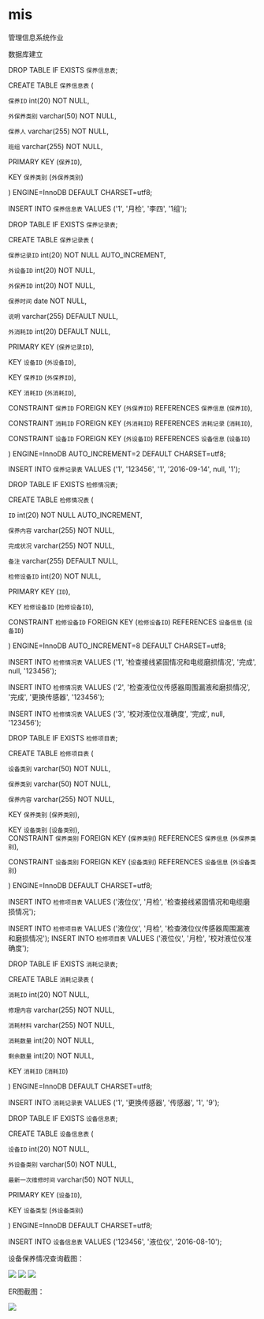 
# mis
管理信息系统作业

数据库建立

DROP TABLE IF EXISTS `保养信息表`;

CREATE TABLE `保养信息表` (

`保养ID` int(20) NOT NULL,

`外保养类别` varchar(50) NOT NULL,

`保养人` varchar(255) NOT NULL,

`班组` varchar(255) NOT NULL,

PRIMARY KEY (`保养ID`),

KEY `保养类别` (`外保养类别`)

) ENGINE=InnoDB DEFAULT CHARSET=utf8;

INSERT INTO `保养信息表` VALUES ('1', '月检', '李四', '1组');

DROP TABLE IF EXISTS `保养记录表`;

CREATE TABLE `保养记录表` (

  `保养记录ID` int(20) NOT NULL AUTO_INCREMENT,
  
  `外设备ID` int(20) NOT NULL,
  
  `外保养ID` int(20) NOT NULL,
  
  `保养时间` date NOT NULL,

  `说明` varchar(255) DEFAULT NULL,
  
  `外消耗ID` int(20) DEFAULT NULL,
  
  PRIMARY KEY (`保养记录ID`),
  
  KEY `设备ID` (`外设备ID`),
  
  KEY `保养ID` (`外保养ID`),
  
  KEY `消耗ID` (`外消耗ID`),
  
  CONSTRAINT `保养ID` FOREIGN KEY (`外保养ID`) REFERENCES `保养信息` (`保养ID`),
  
  CONSTRAINT `消耗ID` FOREIGN KEY (`外消耗ID`) REFERENCES `消耗记录` (`消耗ID`),
  
  CONSTRAINT `设备ID` FOREIGN KEY (`外设备ID`) REFERENCES `设备信息` (`设备ID`)
  
) ENGINE=InnoDB AUTO_INCREMENT=2 DEFAULT CHARSET=utf8;

INSERT INTO `保养记录表` VALUES ('1', '123456', '1', '2016-09-14', null, '1');

DROP TABLE IF EXISTS `检修情况表`;

CREATE TABLE `检修情况表` (

  `ID` int(20) NOT NULL AUTO_INCREMENT,
  
  `保养内容` varchar(255) NOT NULL,
  
  `完成状况` varchar(255) NOT NULL,
  
  `备注` varchar(255) DEFAULT NULL,
  
  `检修设备ID` int(20) NOT NULL,
  
  PRIMARY KEY (`ID`),
  
  KEY `检修设备ID` (`检修设备ID`),
  
  CONSTRAINT `检修设备ID` FOREIGN KEY (`检修设备ID`) REFERENCES `设备信息` (`设备ID`)
  
) ENGINE=InnoDB AUTO_INCREMENT=8 DEFAULT CHARSET=utf8;


INSERT INTO `检修情况表` VALUES ('1', '检查接线紧固情况和电缆磨损情况', '完成', null, '123456');

INSERT INTO `检修情况表` VALUES ('2', '检查液位仪传感器周围漏液和磨损情况', '完成', '更换传感器', '123456');


INSERT INTO `检修情况表` VALUES ('3', '校对液位仪准确度', '完成', null, '123456');

DROP TABLE IF EXISTS `检修项目表`;

CREATE TABLE `检修项目表` (

  `设备类别` varchar(50) NOT NULL,
  
  `保养类别` varchar(50) NOT NULL,
  

`保养内容` varchar(255) NOT NULL,
  
  KEY `保养类别` (`保养类别`),
  
  KEY `设备类别` (`设备类别`),  
  CONSTRAINT `保养类别` FOREIGN KEY (`保养类别`) REFERENCES `保养信息` (`外保养类别`),
  
  CONSTRAINT `设备类别` FOREIGN KEY (`设备类别`) REFERENCES `设备信息` (`外设备类别`)
  
) ENGINE=InnoDB DEFAULT CHARSET=utf8;


INSERT INTO `检修项目表` VALUES ('液位仪', '月检', '检查接线紧固情况和电缆磨损情况');

INSERT INTO `检修项目表` VALUES ('液位仪', '月检', '检查液位仪传感器周围漏液和磨损情况');
INSERT INTO `检修项目表` VALUES ('液位仪', '月检', '校对液位仪准确度');

DROP TABLE IF EXISTS `消耗记录表`;

CREATE TABLE `消耗记录表` (

  `消耗ID` int(20) NOT NULL,
  
  `修理内容` varchar(255) NOT NULL,
  
  `消耗材料` varchar(255) NOT NULL,
  
  `消耗数量` int(20) NOT NULL,
  
  `剩余数量` int(20) NOT NULL,
  
  KEY `消耗ID` (`消耗ID`)
  
) ENGINE=InnoDB DEFAULT CHARSET=utf8;

INSERT INTO `消耗记录表` VALUES ('1', '更换传感器', '传感器', '1', '9');

DROP TABLE IF EXISTS `设备信息表`;

CREATE TABLE `设备信息表` (

  `设备ID` int(20) NOT NULL,
  
  `外设备类别` varchar(50) NOT NULL,
  
  `最新一次维修时间` varchar(50) NOT NULL,
  
  PRIMARY KEY (`设备ID`),
  
  KEY `设备类型` (`外设备类别`)
  
) ENGINE=InnoDB DEFAULT CHARSET=utf8;

INSERT INTO `设备信息表` VALUES ('123456', '液位仪', '2016-08-10');

设备保养情况查询截图：

![](/查询图1.png)
![](/查询图2.png)
![](/查询图3.png)

ER图截图：

![](/ER截图.png)
